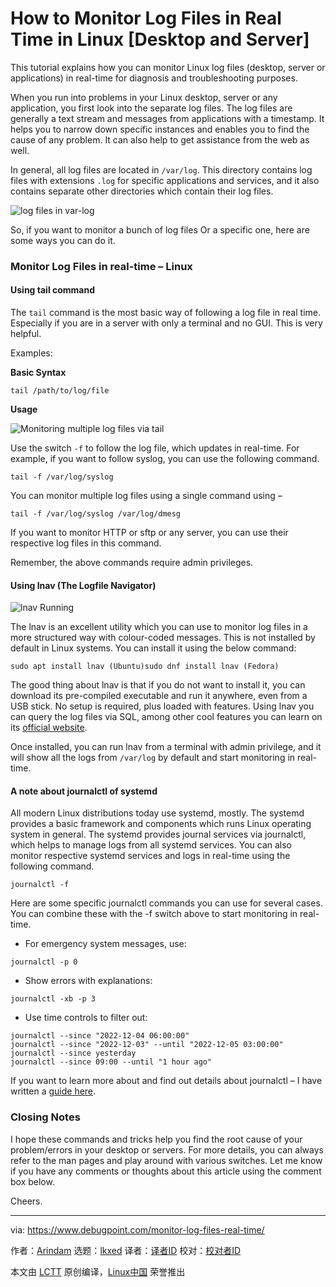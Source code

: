 [#]: subject: "How to Monitor Log Files in Real Time in Linux [Desktop and Server]"
[#]: via: "https://www.debugpoint.com/monitor-log-files-real-time/"
[#]: author: "Arindam https://www.debugpoint.com/author/admin1/"
[#]: collector: "lkxed"
[#]: translator: " "
[#]: reviewer: " "
[#]: publisher: " "
[#]: url: " "

How to Monitor Log Files in Real Time in Linux [Desktop and Server]
======
This tutorial explains how you can monitor Linux log files (desktop, server or applications) in real-time for diagnosis and troubleshooting purposes.

When you run into problems in your Linux desktop, server or any application, you first look into the separate log files. The log files are generally a text stream and messages from applications with a timestamp. It helps you to narrow down specific instances and enables you to find the cause of any problem. It can also help to get assistance from the web as well.

In general, all log files are located in `/var/log`. This directory contains log files with extensions `.log` for specific applications and services, and it also contains separate other directories which contain their log files.

![log files in var-log][1]

So, if you want to monitor a bunch of log files Or a specific one, here are some ways you can do it.

### Monitor Log Files in real-time – Linux

#### Using tail command

The `tail` command is the most basic way of following a log file in real time. Especially if you are in a server with only a terminal and no GUI. This is very helpful.

Examples:

**Basic Syntax**

```
tail /path/to/log/file
```

**Usage**

![Monitoring multiple log files via tail][2]

Use the switch `-f` to follow the log file, which updates in real-time. For example, if you want to follow syslog, you can use the following command.

```
tail -f /var/log/syslog
```

You can monitor multiple log files using a single command using –

```
tail -f /var/log/syslog /var/log/dmesg
```

If you want to monitor HTTP or sftp or any server, you can use their respective log files in this command.

Remember, the above commands require admin privileges.

#### Using lnav (The Logfile Navigator)

![lnav Running][3]

The lnav is an excellent utility which you can use to monitor log files in a more structured way with colour-coded messages. This is not installed by default in Linux systems. You can install it using the below command:

```
sudo apt install lnav (Ubuntu)sudo dnf install lnav (Fedora)
```

The good thing about lnav is that if you do not want to install it, you can download its pre-compiled executable and run it anywhere, even from a USB stick. No setup is required, plus loaded with features. Using lnav you can query the log files via SQL, among other cool features you can learn on its [official website][4].

Once installed, you can run lnav from a terminal with admin privilege, and it will show all the logs from `/var/log` by default and start monitoring in real-time.

#### A note about journalctl of systemd

All modern Linux distributions today use systemd, mostly. The systemd provides a basic framework and components which runs Linux operating system in general. The systemd provides journal services via journalctl, which helps to manage logs from all systemd services. You can also monitor respective systemd services and logs in real-time using the following command.

```
journalctl -f
```

Here are some specific journalctl commands you can use for several cases. You can combine these with the -f switch above to start monitoring in real-time.

* For emergency system messages, use:

```
journalctl -p 0
```

* Show errors with explanations:

```
journalctl -xb -p 3
```

* Use time controls to filter out:

```
journalctl --since "2022-12-04 06:00:00"
journalctl --since "2022-12-03" --until "2022-12-05 03:00:00"
journalctl --since yesterday
journalctl --since 09:00 --until "1 hour ago"
```

If you want to learn more about and find out details about journalctl – I have written a [guide here][5].

### Closing Notes

I hope these commands and tricks help you find the root cause of your problem/errors in your desktop or servers. For more details, you can always refer to the man pages and play around with various switches. Let me know if you have any comments or thoughts about this article using the comment box below.

Cheers.

--------------------------------------------------------------------------------

via: https://www.debugpoint.com/monitor-log-files-real-time/

作者：[Arindam][a]
选题：[lkxed][b]
译者：[译者ID](https://github.com/译者ID)
校对：[校对者ID](https://github.com/校对者ID)

本文由 [LCTT](https://github.com/LCTT/TranslateProject) 原创编译，[Linux中国](https://linux.cn/) 荣誉推出

[a]: https://www.debugpoint.com/author/admin1/
[b]: https://github.com/lkxed
[1]: https://www.debugpoint.com/wp-content/uploads/2021/08/log-files-in-var-log-1024x312.jpeg
[2]: https://www.debugpoint.com/wp-content/uploads/2021/08/Monitoring-multiple-log-files-via-tail.jpeg
[3]: https://www.debugpoint.com/wp-content/uploads/2021/08/lnav-Running.jpeg
[4]: https://lnav.org/features
[5]: https://www.debugpoint.com/2020/12/systemd-journalctl/

